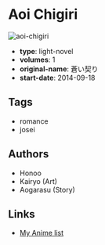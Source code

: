# Aoi Chigiri

![aoi-chigiri](https://cdn.myanimelist.net/images/manga/2/194777.jpg)

-   **type**: light-novel
-   **volumes**: 1
-   **original-name**: 蒼い契り
-   **start-date**: 2014-09-18

## Tags

-   romance
-   josei

## Authors

-   Honoo
-   Kairyo (Art)
-   Aogarasu (Story)

## Links

-   [My Anime list](https://myanimelist.net/manga/106445/Aoi_Chigiri)
